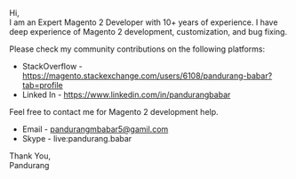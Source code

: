 Hi, <br>
I am an Expert Magento 2 Developer with 10+ years of experience. I have deep experience of Magento 2 development, customization, and bug fixing.

Please check my community contributions on the following platforms:
- StackOverflow - https://magento.stackexchange.com/users/6108/pandurang-babar?tab=profile
- Linked In - https://www.linkedin.com/in/pandurangbabar

Feel free to contact me for Magento 2 development help.
* Email - pandurangmbabar5@gamil.com
* Skype - live:pandurang.babar

Thank You,<br>
Pandurang
